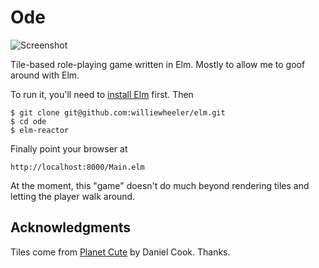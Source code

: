 Ode
===

![Screenshot](https://dl.dropboxusercontent.com/u/54053289/ode.png)

Tile-based role-playing game written in Elm. Mostly to allow me to goof around with Elm.

To run it, you'll need to [install Elm](http://elm-lang.org/Install.elm) first. Then

    $ git clone git@github.com:williewheeler/elm.git
    $ cd ode
    $ elm-reactor

Finally point your browser at

    http://localhost:8000/Main.elm

At the moment, this "game" doesn't do much beyond rendering tiles and letting the player walk around.

Acknowledgments
---------------

Tiles come from [Planet Cute](http://www.lostgarden.com/2007/05/dancs-miraculously-flexible-game.html) by Daniel Cook. Thanks.
